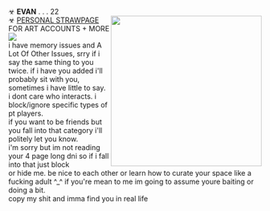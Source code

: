 ☣ **EVAN** . . .  22 <br/> <img align="right" height="300" src="https://i.imgur.com/4u2l0zH.png" />
☣ [PERSONAL STRAWPAGE](https://w0lf.straw.page) FOR ART ACCOUNTS + MORE  <br/> 
<img src="https://gifcity.carrd.co/assets/images/gallery39/59e6c9a7.gif?v=47652796"> 
</a>
<br/>
i have memory issues and A Lot Of Other Issues, srry if i say the same thing to you
<br/> twice. if i have you added i'll probably sit with you, sometimes i have little to say. <br/> i dont care who interacts. i block/ignore specific types of pt players.
<br/> if you want to be friends but you fall into that category i'll politely let you know. 
<br/> i'm  sorry but im not reading your 4 page long dni so if i fall into that just block 
<br/> or hide me. be nice to each other or learn how to curate your space like a 
<br/> fucking adult ^_^ if you're mean to me im going to assume youre baiting or doing 
a bit. <br/> copy my shit and imma find you in real life 

